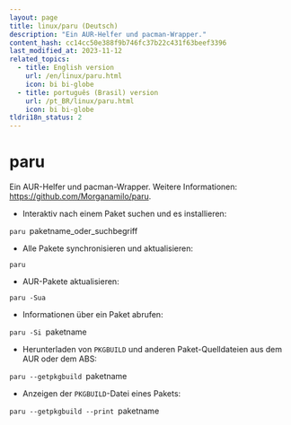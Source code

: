 ```yaml
---
layout: page
title: linux/paru (Deutsch)
description: "Ein AUR-Helfer und pacman-Wrapper."
content_hash: cc14cc50e388f9b746fc37b22c431f63beef3396
last_modified_at: 2023-11-12
related_topics:
  - title: English version
    url: /en/linux/paru.html
    icon: bi bi-globe
  - title: português (Brasil) version
    url: /pt_BR/linux/paru.html
    icon: bi bi-globe
tldri18n_status: 2
---
```

# paru

Ein AUR-Helfer und pacman-Wrapper.
Weitere Informationen: <https://github.com/Morganamilo/paru>.

- Interaktiv nach einem Paket suchen und es installieren:

`paru `<span class="tldr-var badge badge-pill bg-dark-lm bg-white-dm text-white-lm text-dark-dm font-weight-bold">paketname_oder_suchbegriff</span>

- Alle Pakete synchronisieren und aktualisieren:

`paru`

- AUR-Pakete aktualisieren:

`paru -Sua`

- Informationen über ein Paket abrufen:

`paru -Si `<span class="tldr-var badge badge-pill bg-dark-lm bg-white-dm text-white-lm text-dark-dm font-weight-bold">paketname</span>

- Herunterladen von `PKGBUILD` und anderen Paket-Quelldateien aus dem AUR oder dem ABS:

`paru --getpkgbuild `<span class="tldr-var badge badge-pill bg-dark-lm bg-white-dm text-white-lm text-dark-dm font-weight-bold">paketname</span>

- Anzeigen der `PKGBUILD`-Datei eines Pakets:

`paru --getpkgbuild --print `<span class="tldr-var badge badge-pill bg-dark-lm bg-white-dm text-white-lm text-dark-dm font-weight-bold">paketname</span>
